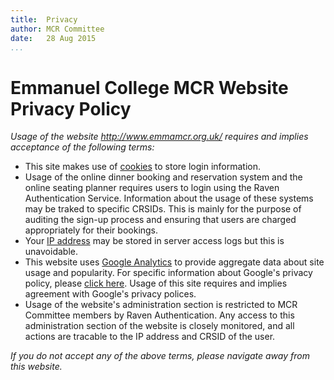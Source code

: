 ```yaml
---
title:  Privacy  
author: MCR Committee  
date:   28 Aug 2015  
...
```


# Emmanuel College MCR Website Privacy Policy

*Usage of the website http://www.emmamcr.org.uk/ requires and implies acceptance of the following terms:*

-   This site makes use of
    [cookies](http://en.wikipedia.org/wiki/HTTP_cookie) to store
    login information.
-   Usage of the online dinner booking and reservation system and the
    online seating planner requires users to login using the Raven
    Authentication Service. Information about the usage of these systems
    may be traked to specific CRSIDs. This is mainly for the purpose of
    auditing the sign-up process and ensuring that users are charged
    appropriately for their bookings.
-   Your [IP address](http://en.wikipedia.org/wiki/IP_address) may be
    stored in server access logs but this is unavoidable.
-   This website uses [Google
    Analytics](http://www.google.com/analytics/ "Google Analytics") to
    provide aggregate data about site usage and popularity. For specific
    information about Google's privacy policy, please [click
    here](http://www.google.com/intl/en/policies/ "Google's Privacy Policy").
    Usage of this site requires and implies agreement with Google's
    privacy polices.
-   Usage of the website's administration section is restricted to MCR
    Committee members by Raven Authentication. Any access to this
    administration section of the website is closely monitored, and all
    actions are tracable to the IP address and CRSID of the user.

*If you do not accept any of the above terms, please navigate away from this website.*
